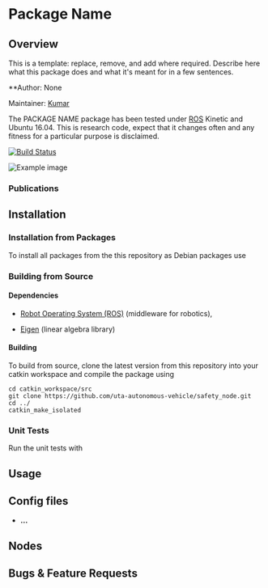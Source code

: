 # Package Name

## Overview

This is a template: replace, remove, and add where required. Describe here what this package does and what it's meant for in a few sentences.

<!-- **Keywords:** ros, lidar -->

<!-- ### License -->

<!-- The source code is released under a [BSD 3-Clause license](ros_package_template/LICENSE). -->

**Author: None<br />
<!-- Affiliation: [ANYbotics](https://www.anybotics.com/)<br /> -->
Maintainer: [Kumar](harshil912@gmail.com)

The PACKAGE NAME package has been tested under [ROS] Kinetic and Ubuntu 16.04. This is research code, expect that it changes often and any fitness for a particular purpose is disclaimed.

[![Build Status](http://rsl-ci.ethz.ch/buildStatus/icon?job=ros_best_practices)](http://rsl-ci.ethz.ch/job/ros_best_practices/)


![Example image](doc/example.jpg)


### Publications

<!-- If you use this work in an academic context, please cite the following publication(s):

* P. Fankhauser, M. Bloesch, C. Gehring, M. Hutter, and R. Siegwart: **PAPER TITLE**. IEEE/RSJ International Conference on Intelligent Robots and Systems (IROS), 2015. ([PDF](http://dx.doi.org/10.3929/ethz-a-010173654))

        @inproceedings{Fankhauser2015,
            author = {Fankhauser, P\'{e}ter and Hutter, Marco},
            booktitle = {IEEE/RSJ International Conference on Intelligent Robots and Systems (IROS)},
            title = {{PAPER TITLE}},
            publisher = {IEEE},
            year = {2015}
        } -->


## Installation

### Installation from Packages

To install all packages from the this repository as Debian packages use

<!-- sudo apt-get install ros-indigo-... -->

### Building from Source

#### Dependencies

- [Robot Operating System (ROS)](http://wiki.ros.org) (middleware for robotics),
- [Eigen] (linear algebra library)

	<!-- sudo apt-get install libeigen3-dev -->


#### Building

To build from source, clone the latest version from this repository into your catkin workspace and compile the package using

	cd catkin_workspace/src
	git clone https://github.com/uta-autonomous-vehicle/safety_node.git
	cd ../
	catkin_make_isolated


### Unit Tests

Run the unit tests with

<!-- catkin_make run_tests_ros_package_template -->


## Usage

<!-- Describe the quickest way to run this software, for example: -->

<!-- Run the main node with -->

<!-- roslaunch ros_package_template ros_package_template.launch -->

## Config files
<!-- 
Config file folder/set 1

* **config_file_1.yaml** Shortly explain the content of this config file

Config file folder/set 2 -->

* **...**
<!-- 
## Launch files

* **launch_file_1.launch:** shortly explain what is launched (e.g standard simulation, simulation with gdb,...)

     Argument set 1

     - **`argument_1`** Short description (e.g. as commented in launch file). Default: `default_value`.

    Argument set 2

    - **`...`**

* **...** -->

## Nodes

<!-- ### ros_package_template

Reads temperature measurements and computed the average.


#### Subscribed Topics

* **`/temperature`** ([sensor_msgs/Temperature])

	The temperature measurements from which the average is computed.


#### Published Topics

...


#### Services

* **`get_average`** ([std_srvs/Trigger])

	Returns information about the current average. For example, you can trigger the computation from the console with

		rosservice call /ros_package_template/get_average


#### Parameters

* **`subscriber_topic`** (string, default: "/temperature")

	The name of the input topic.

* **`cache_size`** (int, default: 200, min: 0, max: 1000)

	The size of the cache.


### NODE_B_NAME

... -->


## Bugs & Feature Requests

<!-- Please report bugs and request features using the [Issue Tracker](https://github.com/ethz-asl/ros_best_practices/issues). -->


[ROS]: http://www.ros.org
[rviz]: http://wiki.ros.org/rviz
[Eigen]: http://eigen.tuxfamily.org
[std_srvs/Trigger]: http://docs.ros.org/api/std_srvs/html/srv/Trigger.html
[sensor_msgs/Temperature]: http://docs.ros.org/api/sensor_msgs/html/msg/Temperature.html
